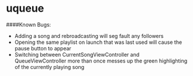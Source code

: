 # uqueue  
####Known Bugs:  
- Adding a song and rebroadcasting will seg fault any followers
- Opening the same playlist on launch that was last used will cause the pause button to appear 
- Switching between CurrentSongViewController and QueueViewController more than once messes up the green highlighting of the currently playing song
